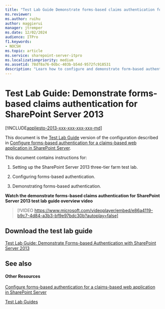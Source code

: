 ```yaml
---
title: "Test Lab Guide Demonstrate forms-based claims authentication for SharePoint Server 2013"
ms.reviewer: 
ms.author: ruihu
author: maggierui
manager: jtremper
ms.date: 12/02/2024
audience: ITPro
f1.keywords:
- NOCSH
ms.topic: article
ms.service: sharepoint-server-itpro
ms.localizationpriority: medium
ms.assetid: 78df8a76-0dbc-403b-b54d-9572fc918531
description: "Learn how to configure and demonstrate form-based authentication for SharePoint Server 2013 based on the Test Lab Guide: Configure SharePoint Server in a three-tier farm."
---
```


# Test Lab Guide: Demonstrate forms-based claims authentication for SharePoint Server 2013

[!INCLUDE[appliesto-2013-xxx-xxx-xxx-xxx-md](../includes/appliesto-2013-xxx-xxx-xxx-xxx-md.md)] 
  
This document is the [Test Lab Guide](https://www.microsoft.com/download/details.aspx?id=34684) version of the configuration described in [Configure forms-based authentication for a claims-based web application in SharePoint Server](/previous-versions/office/sharepoint-server-2010/ee806890(v=office.14)). 
  
This document contains instructions for: 
  
1. Setting up the SharePoint Server 2013 three-tier farm test lab.
    
2. Configuring forms-based authentication.
    
3. Demonstrating forms-based authentication.
    
**Watch the demonstrate forms-based claims authentication for SharePoint Server 2013 test lab guide overview video**

> [!VIDEO https://www.microsoft.com/videoplayer/embed/e86a4119-b9c7-4d84-a3b3-bf9e97bdc30b?autoplay=false]
## Download the test lab guide

[Test Lab Guide: Demonstrate Forms-based Authentication with SharePoint Server 2013](https://go.microsoft.com/fwlink/p/?LinkId=265275)
  
## See also

#### Other Resources

[Configure forms-based authentication for a claims-based web application in SharePoint Server](/previous-versions/office/sharepoint-server-2010/ee806890(v=office.14))
  
[Test Lab Guides](https://www.microsoft.com/download/details.aspx?id=34684)

